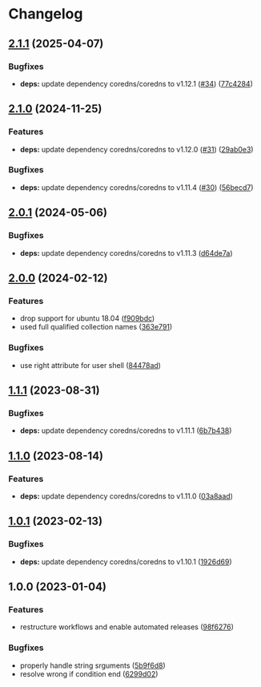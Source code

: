 # Changelog

## [2.1.1](https://github.com/rolehippie/coredns/compare/v2.1.0...v2.1.1) (2025-04-07)


### Bugfixes

* **deps:** update dependency coredns/coredns to v1.12.1 ([#34](https://github.com/rolehippie/coredns/issues/34)) ([77c4284](https://github.com/rolehippie/coredns/commit/77c4284b727a190cfdab3789a6a1ead675d12455))

## [2.1.0](https://github.com/rolehippie/coredns/compare/v2.0.1...v2.1.0) (2024-11-25)


### Features

* **deps:** update dependency coredns/coredns to v1.12.0 ([#31](https://github.com/rolehippie/coredns/issues/31)) ([29ab0e3](https://github.com/rolehippie/coredns/commit/29ab0e360c8c7ae23907af3edd89e3c27d46010a))


### Bugfixes

* **deps:** update dependency coredns/coredns to v1.11.4 ([#30](https://github.com/rolehippie/coredns/issues/30)) ([56becd7](https://github.com/rolehippie/coredns/commit/56becd77c5e3123fc65796b9751b28f59d359747))

## [2.0.1](https://github.com/rolehippie/coredns/compare/v2.0.0...v2.0.1) (2024-05-06)


### Bugfixes

* **deps:** update dependency coredns/coredns to v1.11.3 ([d64de7a](https://github.com/rolehippie/coredns/commit/d64de7aa6b9de845a40b0c68a32ef65aa5919524))

## [2.0.0](https://github.com/rolehippie/coredns/compare/v1.1.1...v2.0.0) (2024-02-12)


### Features

* drop support for ubuntu 18.04 ([f909bdc](https://github.com/rolehippie/coredns/commit/f909bdc5896dc28dec64f0c4557005d987cb5bd3))
* used full qualified collection names ([363e791](https://github.com/rolehippie/coredns/commit/363e7913a20188f1ab09b349c44608a797569aa7))


### Bugfixes

* use right attribute for user shell ([84478ad](https://github.com/rolehippie/coredns/commit/84478adeb8df5d3d03bab4feecd97dbcedbd978c))

## [1.1.1](https://github.com/rolehippie/coredns/compare/v1.1.0...v1.1.1) (2023-08-31)


### Bugfixes

* **deps:** update dependency coredns/coredns to v1.11.1 ([6b7b438](https://github.com/rolehippie/coredns/commit/6b7b438f7fb37adfe9115016a20cd18252e279c1))

## [1.1.0](https://github.com/rolehippie/coredns/compare/v1.0.1...v1.1.0) (2023-08-14)


### Features

* **deps:** update dependency coredns/coredns to v1.11.0 ([03a8aad](https://github.com/rolehippie/coredns/commit/03a8aad57ba8da0148acdf45a7f50617d0ca01d8))

## [1.0.1](https://github.com/rolehippie/coredns/compare/v1.0.0...v1.0.1) (2023-02-13)


### Bugfixes

* **deps:** update dependency coredns/coredns to v1.10.1 ([1926d69](https://github.com/rolehippie/coredns/commit/1926d69dbdcffaad6221d4341518737f8f43c35b))

## 1.0.0 (2023-01-04)


### Features

* restructure workflows and enable automated releases ([98f6276](https://github.com/rolehippie/coredns/commit/98f6276ef7bcab342f7e7746a34cfbd119a814f8))


### Bugfixes

* properly handle string srguments ([5b9f6d8](https://github.com/rolehippie/coredns/commit/5b9f6d865af4f8f002b98e176774e5ae507de126))
* resolve wrong if condition end ([6299d02](https://github.com/rolehippie/coredns/commit/6299d027f2102b813f9aba5db528ca58a8d5091a))
